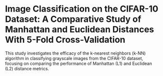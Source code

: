 # Image Classification on the CIFAR-10 Dataset: A Comparative Study of Manhattan and Euclidean Distances With 5-Fold Cross-Validation

This study investigates the efficacy of the k-nearest neighbors (k-NN) algorithm in classifying grayscale images from the CIFAR-10 dataset, focusing on comparing the performance of Manhattan (L1) and Euclidean (L2) distance metrics.
